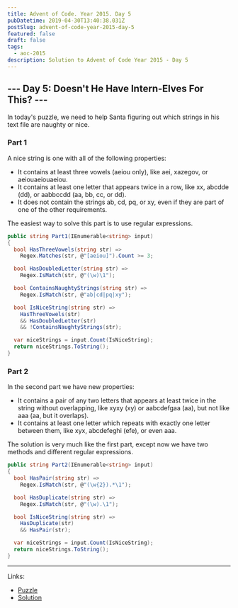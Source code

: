 ```yaml
---
title: Advent of Code. Year 2015. Day 5
pubDatetime: 2019-04-30T13:40:38.031Z
postSlug: advent-of-code-year-2015-day-5
featured: false
draft: false
tags:
  - aoc-2015
description: Solution to Advent of Code Year 2015 - Day 5
---
```


## --- Day 5: Doesn't He Have Intern-Elves For This? ---

In today's puzzle, we need to help Santa figuring out which strings in his text file are naughty or nice.

### Part 1

A nice string is one with all of the following properties:

- It contains at least three vowels (aeiou only), like aei, xazegov, or aeiouaeiouaeiou.
- It contains at least one letter that appears twice in a row, like xx, abcdde (dd), or aabbccdd (aa, bb, cc, or dd).
- It does not contain the strings ab, cd, pq, or xy, even if they are part of one of the other requirements.

The easiest way to solve this part is to use regular expressions.

```csharp
public string Part1(IEnumerable<string> input)
{
  bool HasThreeVowels(string str) =>
    Regex.Matches(str, @"[aeiou]").Count >= 3;

  bool HasDoubledLetter(string str) =>
    Regex.IsMatch(str, @"(\w)\1");

  bool ContainsNaughtyStrings(string str) =>
    Regex.IsMatch(str, @"ab|cd|pq|xy");

  bool IsNiceString(string str) =>
    HasThreeVowels(str)
    && HasDoubledLetter(str)
    && !ContainsNaughtyStrings(str);

  var niceStrings = input.Count(IsNiceString);
  return niceStrings.ToString();
}
```

### Part 2

In the second part we have new properties:

- It contains a pair of any two letters that appears at least twice in the string without overlapping, like xyxy (xy) or aabcdefgaa (aa), but not like aaa (aa, but it overlaps).
- It contains at least one letter which repeats with exactly one letter between them, like xyx, abcdefeghi (efe), or even aaa.

The solution is very much like the first part, except now we have two methods and different regular expressions.

```csharp
public string Part2(IEnumerable<string> input)
{
  bool HasPair(string str) =>
    Regex.IsMatch(str, @"(\w{2}).*\1");

  bool HasDuplicate(string str) =>
    Regex.IsMatch(str, @"(\w).\1");

  bool IsNiceString(string str) =>
    HasDuplicate(str)
    && HasPair(str);

  var niceStrings = input.Count(IsNiceString);
  return niceStrings.ToString();
}
```

---

Links:

- [Puzzle](https://adventofcode.com/2015/day/5)
- [Solution](https://github.com/PDmatrix/advent-of-code/tree/master/CSharp/Solutions/2015/5)
